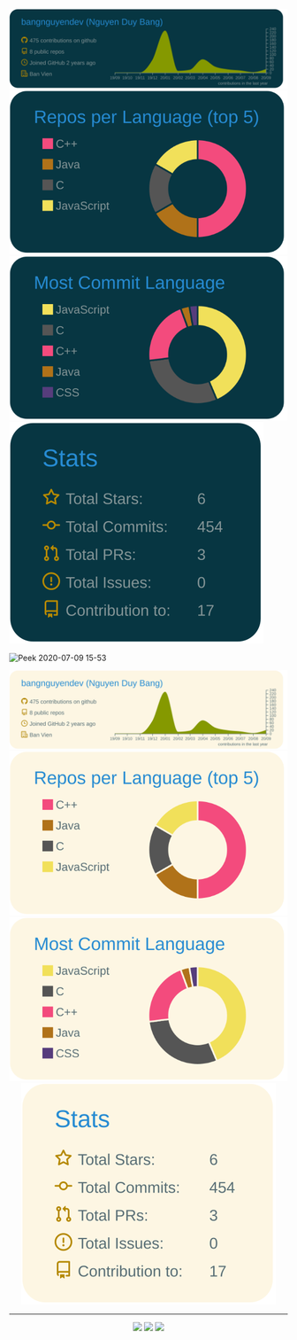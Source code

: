 [![](./profile-summary-card-output/solarized_dark/0-profile-details.svg)](https://github.com/vn7n24fzkq/github-profile-summary-cards)
[![](./profile-summary-card-output/solarized_dark/1-repos-per-language.svg)](https://github.com/vn7n24fzkq/github-profile-summary-cards)
[![](./profile-summary-card-output/solarized_dark/2-most-commit-language.svg)](https://github.com/vn7n24fzkq/github-profile-summary-cards)
[![](./profile-summary-card-output/solarized_dark/3-stats.svg)](https://github.com/vn7n24fzkq/github-profile-summary-cards)


![Peek 2020-07-09 15-53](https://user-images.githubusercontent.com/7910856/87048834-84abea80-c1fc-11ea-9342-27b96a046ba4.gif)

<p  align="center">
  <img src="https://github.com/bangnguyendev/bangnguyendev/blob/master/profile-summary-card-output/solarized/0-profile-details.svg" alt="github stats"></br>
  <img src="https://github.com/bangnguyendev/bangnguyendev/blob/master/profile-summary-card-output/solarized/1-repos-per-language.svg">
  <img src="https://github.com/bangnguyendev/bangnguyendev/blob/master/profile-summary-card-output/solarized/2-most-commit-language.svg">
  <img src="https://github.com/bangnguyendev/bangnguyendev/blob/master/profile-summary-card-output/solarized/3-stats.svg">
  </br></p>

---

<p  align="center">
<a href= "https://bangnguyendev.github.io/"><img src="https://img.icons8.com/material-outlined/26/000000/ball-point-pen.png"/></a>
<a href= "https://www.linkedin.com/in/bangnguyenduy"><img src="https://img.icons8.com/material-outlined/30/000000/linkedin.png"/></a>
<a href= "https://www.youtube.com/chip140494"><img src="https://img.icons8.com/material-outlined/30/000000/youtube.png"/></a>
</p>

